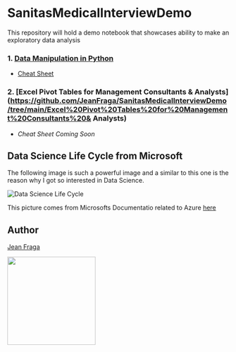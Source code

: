# SanitasMedicalInterviewDemo
This repository will hold a demo notebook that showcases ability to make an exploratory data analysis

### 1. [Data Manipulation in Python](https://github.com/JeanFraga/SanitasMedicalInterviewDemo/tree/main/Data%20Manipulation%20in%20Python)

- [Cheat Sheet](https://cosmiccoding.com.au/static/misc/CheatSheet.html#Creating-DataFrames)

### 2. [Excel Pivot Tables for Management Consultants & Analysts](https://github.com/JeanFraga/SanitasMedicalInterviewDemo/tree/main/Excel%20Pivot%20Tables%20for%20Management%20Consultants%20& Analysts)

- *Cheat Sheet Coming Soon*

## Data Science Life Cycle from Microsoft

The following image is such a powerful image and a similar to this one is the reason why I got so interested in Data Science.

![Data Science Life Cycle](https://docs.microsoft.com/en-us/azure/architecture/data-science-process/media/lifecycle/tdsp-lifecycle2.png)

This picture comes from Microsofts Documentatio related to Azure [here](https://docs.microsoft.com/en-us/azure/architecture/data-science-process/lifecycle)

## Author

<a name="Jean Fraga"></a>

[Jean Fraga](https://github.com/JeanFraga)  

[<img src="https://avatars.githubusercontent.com/u/12549527?v=4" width="200">](https://github.com/JeanFraga)

